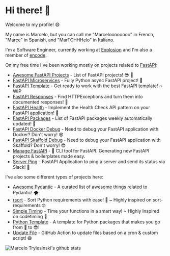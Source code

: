 # Hi there! 👋

Welcome to my profile! :smile:

My name is Marcelo, but you can call me "Marceloooooooo" in French, "Marce" in Spanish, and "MarTCHHHelo" in Italiano.

I'm a Software Engineer, currently working at [Explosion](https://explosion.ai/) and I'm also a member of [encode](https://www.encode.io/).

On my free time I've been working mostly on projects related to [FastAPI](https://fastapi.tiangolo.com/pt/fastapi-people/#experts):
- [Awesome FastAPI Projects](https://github.com/Kludex/awesome-fastapi-projects) - List of FastAPI projects! :sunglasses: :rocket:
- [FastAPI Microservices](https://github.com/Kludex/fastapi-microservices) - Fully Python async FastAPI project! :rocket:
- [FastAPI Template](https://github.com/Kludex/fastapi-template) - Get ready to work with the best FastAPI template! ~ WIP
- [FastAPI Responses](https://github.com/Kludex/fastapi-responses) - Find HTTPExceptions and turn them into documented responses! :tada:
- [FastAPI Health](https://github.com/Kludex/fastapi-health) - Implement the Health Check API pattern on your FastAPI application! :rocket:
- [FastAPI Packages](https://github.com/Kludex/fastapi-packages) - List of FastAPI packages weekly automatically updated! :tada:
- [FastAPI Docker Debug](https://github.com/Kludex/fastapi-docker-debug) - Need to debug your FastAPI application with Docker? Don't worry! :sunglasses:
- [FastAPI Skaffold Debug](https://github.com/Kludex/fastapi-skaffold-debug) - Need to debug your FastAPI application with Skaffold? Don't worry! :sunglasses:
- [Manage FastAPI](https://github.com/ycd/manage-fastapi) - :rocket: CLI tool for FastAPI. Generating new FastAPI projects & boilerplates made easy.
- [Server Ping](https://github.com/Kludex/serverping) - FastAPI Application to ping a server and send its status via Slack! :tada:

I've also some different types of projects here:
- [Awesome Pydantic](https://github.com/Kludex/awesome-pydantic) - A curated list of awesome things related to Pydantic! 🌪️
- [rsort](https://github.com/Kludex/rsort) - Sort Python requirements with ease! :tada: ~ Highly inspired on sort-requirements 🤓
- [Simple Timing](https://github.com/Kludex/simpletiming) - Time your functions in a smart way! ~ Highly Inspired on codetiming :tada:
- [Python Template](https://github.com/Kludex/python-template) - A template for Python packages that makes you go from :hot_face: to :sunglasses:!
- [Update File](https://github.com/Kludex/update-file) - GitHub Action to update files based on a cron & custom script! :smile:


![Marcelo Trylesinski's github stats](https://github-readme-stats.vercel.app/api?username=Kludex&show_icons=true&theme=merko)
